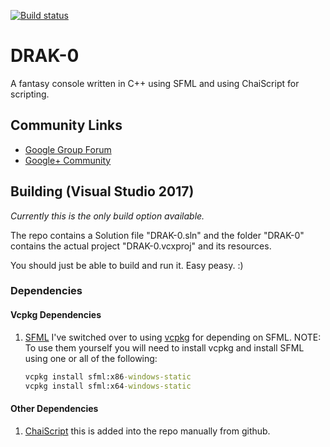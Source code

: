 [![Build status](https://ci.appveyor.com/api/projects/status/v44w7opycn8o56w7?svg=true)](https://ci.appveyor.com/project/drako0812/drak-0)

# DRAK-0
A fantasy console written in C++ using SFML and using ChaiScript for scripting.

## Community Links
- [Google Group Forum](https://groups.google.com/forum/#!forum/drak-0)
- [Google+ Community](https://plus.google.com/communities/104848103715411845349?sqinv=R2NnUTc1UmNibjRQX1NzeHRrOGZxQW1PTXBGTWln)

## Building (Visual Studio 2017)
*Currently this is the only build option available.*

The repo contains a Solution file "DRAK-0.sln" and the folder "DRAK-0" contains the actual project "DRAK-0.vcxproj" and its
resources.

You should just be able to build and run it. Easy peasy. :)

### Dependencies

#### Vcpkg Dependencies

1. [SFML](github.com/SFML/SFML) I've switched over to using [vcpkg](github.com/Microsoft/vcpkg) for depending on SFML.
   NOTE: To use them yourself you will need to install vcpkg and install SFML using one or all of the following:

   ```bat
   vcpkg install sfml:x86-windows-static
   vcpkg install sfml:x64-windows-static
   ```

#### Other Dependencies

1. [ChaiScript](github.com/ChaiScript/ChaiScript/tree/v6.0.0) this is added into the repo manually from github.
